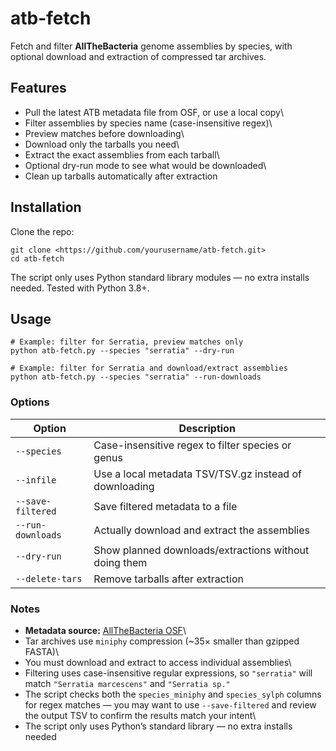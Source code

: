# atb-fetch

Fetch and filter **AllTheBacteria** genome assemblies by species, with
optional download and extraction of compressed tar archives.

## Features

-   Pull the latest ATB metadata file from OSF, or use a local copy\
-   Filter assemblies by species name (case-insensitive regex)\
-   Preview matches before downloading\
-   Download only the tarballs you need\
-   Extract the exact assemblies from each tarball\
-   Optional dry-run mode to see what would be downloaded\
-   Clean up tarballs automatically after extraction

## Installation

Clone the repo:

```         
git clone <https://github.com/yourusername/atb-fetch.git> 
cd atb-fetch
```

The script only uses Python standard library modules — no extra installs
needed. Tested with Python 3.8+.

## Usage

```         
# Example: filter for Serratia, preview matches only
python atb-fetch.py --species "serratia" --dry-run

# Example: filter for Serratia and download/extract assemblies
python atb-fetch.py --species "serratia" --run-downloads
```

### Options

| Option            | Description                                            |
|-------------------|--------------------------------------------------------|
| `--species`       | Case-insensitive regex to filter species or genus      |
| `--infile`        | Use a local metadata TSV/TSV.gz instead of downloading |
| `--save-filtered` | Save filtered metadata to a file                       |
| `--run-downloads` | Actually download and extract the assemblies           |
| `--dry-run`       | Show planned downloads/extractions without doing them  |
| `--delete-tars`   | Remove tarballs after extraction                       |

### Notes

-   **Metadata source:** [AllTheBacteria OSF](https://osf.io/4yv85/)\
-   Tar archives use `miniphy` compression (\~35× smaller than gzipped
    FASTA)\
-   You must download and extract to access individual assemblies\
-   Filtering uses case-insensitive regular expressions, so `"serratia"`
    will match `"Serratia marcescens"` and `"Serratia sp."`
-   The script checks both the `species_miniphy` and `species_sylph`
    columns for regex matches — you may want to use `--save-filtered`
    and review the output TSV to confirm the results match your intent\
-   The script only uses Python’s standard library — no extra installs
    needed
